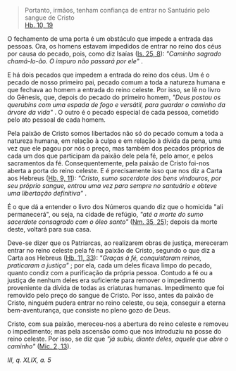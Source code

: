 
> Portanto, irmãos, tenham confiança de entrar no Santuário pelo sangue de Cristo  
[Hb. 10, 19](https://vulgata.online/bible/Hb.10?ed=MS&vfn=MS.Hb.10.19:vs)

O fechamento de uma porta é um obstáculo que impede a entrada das pessoas. Ora, os homens estavam impedidos de entrar no reino dos céus por causa do pecado, pois, como diz Isaías ([Is. 25, 8](https://vulgata.online/bible/Is.25?ed=MS&vfn=MS.Is.25.8:vs)): *"Caminho sagrado chamá-lo-ão. O impuro não passará por ele"* .

E há dois pecados que impedem a entrada do reino dos céus. Um é o pecado de nosso primeiro pai, pecado comum a toda a natureza humana e que fechava ao homem a entrada do reino celeste. Por isso, se lê no livro do Gênesis, que, depois do pecado do primeiro homem, *"Deus postou os querubins com uma espada de fogo e versátil, para guardar o caminho da árvore da vida"* . O outro é o pecado especial de cada pessoa, cometido pelo ato pessoal de cada homem.

Pela paixão de Cristo somos libertados não só do pecado comum a toda a natureza humana, em relação à culpa e em relação à dívida da pena, uma vez que ele pagou por nós o preço, mas também dos pecados próprios de cada um dos que participam da paixão dele pela fé, pelo amor, e pelos sacramentos da fé. Consequentemente, pela paixão de Cristo foi-nos aberta a porta do reino celeste. E é precisamente isso que nos diz a Carta aos Hebreus ([Hb. 9, 11](https://vulgata.online/bible/Hb.9?ed=MS&vfn=MS.Hb.9.11:vs)): *"Cristo, sumo sacerdote dos bens vindouros, por seu próprio sangue, entrou uma vez para sempre no santuário e obteve uma libertação definitiva"* .

É o que dá a entender o livro dos Números quando diz que o homicida "ali permanecerá", ou seja, na cidade de refúgio, *"até a morte do sumo sacerdote consagrado com o óleo santo"* ([Nm. 35, 25](https://vulgata.online/bible/Nm.35?ed=MS&vfn=MS.Nm.35.25:vs)); depois da morte deste, voltará para sua casa.

Deve-se dizer que os Patriarcas, ao realizarem obras de justiça, mereceram entrar no reino celeste pela fé na paixão de Cristo, segundo o que diz a Carta aos Hebreus ([Hb. 11, 33](https://vulgata.online/bible/Hb.11?ed=MS&vfn=MS.Hb.11.33:vs)): *"Graças à fé, conquistaram reinos, praticaram a justiça"* ; por ela, cada um deles ficava limpo do pecado, quanto condiz com a purificação da própria pessoa. Contudo a fé ou a justiça de nenhum deles era suficiente para remover o impedimento proveniente da dívida de todas as criaturas humanas. Impedimento que foi removido pelo preço do sangue de Cristo. Por isso, antes da paixão de Cristo, ninguém pudera entrar no reino celeste, ou seja, conseguir a eterna bem-aventurança, que consiste no pleno gozo de Deus.

Cristo, com sua paixão, mereceu-nos a abertura do reino celeste e removeu o impedimento; mas pela ascensão como que nos introduziu na posse do reino celeste. Por isso, se diz que *"já subiu, diante deles, aquele que abre o caminho"* ([Mic. 2, 13](https://vulgata.online/bible/Mic.2?ed=MS&vfn=MS.Mic.2.13:vs)).

*III, q. XLIX, a. 5*

